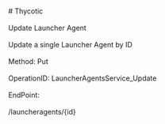 <br>#     Thycotic</br>
<br>Update Launcher Agent </br>
<br>Update a single Launcher Agent by ID</br>
<br>Method: Put</br>
<br>OperationID: LauncherAgentsService_Update</br>
<br>EndPoint:</br>
<br>/launcheragents/{id}</br>
